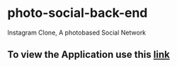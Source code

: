 # photo-social-back-end
Instagram Clone, A photobased Social Network

## To view the Application use this <a href="https://photo-based-social.web.app/">link</a>
